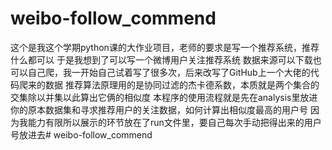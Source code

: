 # weibo-follow_commend
这个是我这个学期python课的大作业项目，老师的要求是写一个推荐系统，推荐什么都可以
于是我想到了可以写一个微博用户关注推荐系统
数据来源可以下载也可以自己爬，我一开始自己试着写了很多次，后来改写了GitHub上一个大佬的代码爬来的数据
推荐算法原理用的是协同过滤的杰卡德系数，本质就是两个集合的交集除以并集以此算出它俩的相似度
本程序的使用流程就是先在analysis里放进你的原本数据集和寻求推荐用户的关注数据，如何计算出相似度最高的用户号
因为我能力有限所以展示的环节放在了run文件里，要自己每次手动把得出来的用户号放进去# weibo-follow_commend
